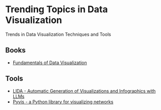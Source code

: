 # Trending Topics in Data Visualization

Trends in Data Visualization Techniques and Tools 

## Books

- [Fundamentals of Data Visualization](https://clauswilke.com/dataviz/)

## Tools

- [LIDA - Automatic Generation of Visualizations and Infographics with LLMs](https://microsoft.github.io/lida/)
- [Pyvis - a Python library for visualizing networks](https://github.com/WestHealth/pyvis)

